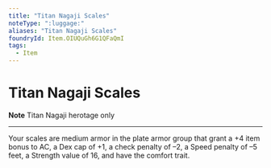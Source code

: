 ```yaml
---
title: "Titan Nagaji Scales"
noteType: ":luggage:"
aliases: "Titan Nagaji Scales"
foundryId: Item.OIUQuGh6G1QFaQmI
tags:
  - Item
---
```


# Titan Nagaji Scales

**Note** Titan Nagaji herotage only

* * *

Your scales are medium armor in the plate armor group that grant a +4 item bonus to AC, a Dex cap of +1, a check penalty of –2, a Speed penalty of –5 feet, a Strength value of 16, and have the comfort trait.
